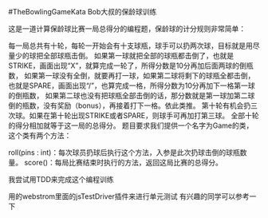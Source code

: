 #TheBowlingGameKata
Bob大叔的保龄球训练

这是一道计算保龄球比赛一局总得分的编程题，保龄球的计分规则非常简单：

每一局总共有十轮，每轮一开始会有十支球瓶，球手可以扔两次球，目标就是用尽量少的球把全部球瓶击倒。
如果第一球就把全部的球瓶都击倒了，也就是STRIKE，画面出现“X”，就算完成一轮了，所得分数是10分再加后面两球的倒瓶数，
如果第一球没有全倒，就要再打一球，如果第二球将剩下的球瓶全都击倒，也就是SPARE，画面出现“/”，也算完成一格，所得分数为10分再加下一格第一球的倒瓶数，
如果第二球也没有把球瓶全部击倒的话，那分数就是第一球加第二球倒的瓶数，没有奖励（bonus），再接着打下一格。依此类推。
第十轮有机会扔三次球。如果在第十轮出现STRIKE或者SPARE，则球手可再加打第三球。
全部十轮的得分相加就等于这一局的总得分。
题目要求我们提供一个名字为Game的类，这个类有两个方法：

roll(pins : int)：每次球员扔球后执行这个方法，入参是此次扔球击倒的球瓶数量。
score()：每局比赛结束时执行的方法，返回这局比赛的总得分。

我尝试用TDD来完成这个编程训练

用的webstrom里面的jsTestDriver插件来进行单元测试
有兴趣的同学可以参考一下
